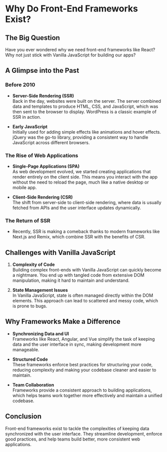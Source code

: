 # Why Do Front-End Frameworks Exist?

## The Big Question

Have you ever wondered why we need front-end frameworks like React? Why not just stick with Vanilla JavaScript for building our apps?

## A Glimpse into the Past

### Before 2010

- **Server-Side Rendering (SSR)** <br>
  Back in the day, websites were built on the server. The server combined data and templates to produce HTML, CSS, and JavaScript, which was then sent to the browser to display. WordPress is a classic example of SSR in action.

- **Early JavaScript** <br>
  Initially used for adding simple effects like animations and hover effects. jQuery was the go-to library, providing a consistent way to handle JavaScript across different browsers.

### The Rise of Web Applications

- **Single-Page Applications (SPA)** <br>
  As web development evolved, we started creating applications that render entirely on the client side. This means you interact with the app without the need to reload the page, much like a native desktop or mobile app.

- **Client-Side Rendering (CSR)** <br>
  The shift from server-side to client-side rendering, where data is usually fetched from APIs and the user interface updates dynamically.

### The Return of SSR

- Recently, SSR is making a comeback thanks to modern frameworks like Next.js and Remix, which combine SSR with the benefits of CSR.

## Challenges with Vanilla JavaScript

1. **Complexity of Code** <br>
   Building complex front-ends with Vanilla JavaScript can quickly become a nightmare. You end up with tangled code from extensive DOM manipulation, making it hard to maintain and understand.

2. **State Management Issues** <br>
   In Vanilla JavaScript, state is often managed directly within the DOM elements. This approach can lead to scattered and messy code, which is prone to bugs.

## Why Frameworks Make a Difference

- **Synchronizing Data and UI** <br>
  Frameworks like React, Angular, and Vue simplify the task of keeping data and the user interface in sync, making development more manageable.

- **Structured Code** <br>
  These frameworks enforce best practices for structuring your code, reducing complexity and making your codebase cleaner and easier to maintain.

- **Team Collaboration** <br>
  Frameworks provide a consistent approach to building applications, which helps teams work together more effectively and maintain a unified codebase.

## Conclusion

Front-end frameworks exist to tackle the complexities of keeping data synchronized with the user interface. They streamline development, enforce good practices, and help teams build better, more consistent web applications.
